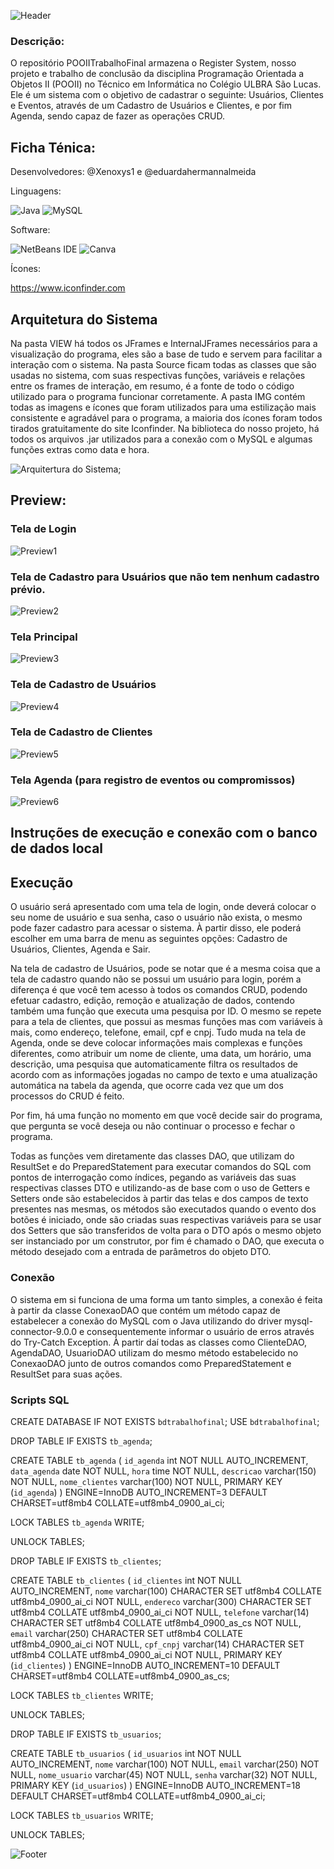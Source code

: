 ![Header](./Header.gif)

### Descrição:
O repositório POOIITrabalhoFinal armazena o Register System, nosso projeto e trabalho de conclusão da disciplina Programação Orientada a Objetos II (POOII) no Técnico em Informática no Colégio ULBRA São Lucas. Ele é um sistema com o objetivo de cadastrar o seguinte: Usuários, Clientes e Eventos, através de um Cadastro de Usuários e Clientes, e por fim Agenda, sendo capaz de fazer as operações CRUD.

## Ficha Ténica:

Desenvolvedores: @Xenoxys1 e @eduardahermannalmeida 

Linguagens:

![Java](https://img.shields.io/badge/java-%23ED8B00.svg?style=for-the-badge&logo=openjdk&logoColor=white)
![MySQL](https://img.shields.io/badge/MySQL-005C84?style=for-the-badge&logo=mysql&logoColor=white)


Software:

![NetBeans IDE](https://img.shields.io/badge/apache%20netbeans-1B6AC6?style=for-the-badge&logo=apache%20netbeans%20IDE&logoColor=white)
![Canva](https://img.shields.io/badge/Canva-%2300C4CC.svg?&style=for-the-badge&logo=Canva&logoColor=white)


Ícones:

https://www.iconfinder.com


## Arquitetura do Sistema

Na pasta VIEW há todos os JFrames e InternalJFrames necessários para a visualização do programa, eles são a base de tudo e servem para facilitar a interação com o sistema. Na pasta Source ficam todas as classes que são usadas no sistema, com suas respectivas
funções, variáveis e relações entre os frames de interação, em resumo, é a fonte de todo o código utilizado para o programa funcionar corretamente. A pasta IMG contém todas as imagens e ícones que foram utilizados para uma estilização mais consistente e agradável
para o programa, a maioria dos ícones foram todos tirados gratuitamente do site Iconfinder. Na biblioteca do nosso projeto, há todos os arquivos .jar utilizados para a conexão com o MySQL e algumas funções extras como data e hora.

![Arquitertura do Sistema](./arquiteturaDoSistema.png);


## Preview:


### Tela de Login
![Preview1](./telaLogin.png)


### Tela de Cadastro para Usuários que não tem nenhum cadastro prévio.
![Preview2](./telaCadastroNovo.png)


### Tela Principal
![Preview3](./telaPrincipal.png)


### Tela de Cadastro de Usuários
![Preview4](./telaCadastroUsuario.png)


### Tela de Cadastro de Clientes
![Preview5](./telaCadastroCliente.png)


### Tela Agenda (para registro de eventos ou compromissos)
![Preview6](./telaAgenda.png)


## Instruções de execução e conexão com o banco de dados local


## Execução
O usuário será apresentado com uma tela de login, onde deverá colocar o seu nome de usuário e sua senha, caso o usuário não exista, o mesmo pode fazer cadastro para acessar o sistema. À partir disso, ele poderá escolher em uma barra de menu as seguintes opções: Cadastro de Usuários, Clientes, Agenda e Sair.

Na tela de cadastro de Usuários, pode se notar que é a mesma coisa que a tela de cadastro quando não se possui um usuário para login, porém a diferença é que você tem acesso à todos os comandos CRUD, podendo efetuar cadastro, edição, remoção e atualização de dados, contendo também uma função que executa uma pesquisa por ID. O mesmo se repete para a tela de clientes, que possui as mesmas funções mas com variáveis à mais, como endereço, telefone, email, cpf e cnpj. Tudo muda na tela de Agenda, onde se deve colocar informações mais complexas e funções diferentes, como atribuir um nome de cliente, uma data, um horário, uma descrição, uma pesquisa que automaticamente filtra os resultados de acordo com as informações jogadas no campo de texto e uma atualização automática na tabela da agenda, que ocorre cada vez que um dos processos do CRUD é feito.

Por fim, há uma função no momento em que você decide sair do programa, que pergunta se você deseja ou não continuar o processo e fechar o programa.

Todas as funções vem diretamente das classes DAO, que utilizam do ResultSet e do PreparedStatement para executar comandos do SQL com pontos de interrogação como índices, pegando as variáveis das suas respectivas classes DTO e utilizando-as de base com o uso de Getters e Setters onde são estabelecidos à partir das telas e dos campos de texto presentes nas mesmas, os métodos são executados quando o evento dos botões é iniciado, onde são criadas suas respectivas variáveis para se usar dos Setters que são transferidos de volta para o DTO após o mesmo objeto ser instanciado por um construtor, por fim é chamado o DAO, que executa o método desejado com a entrada de parâmetros do objeto DTO.


### Conexão 
O sistema em si funciona de uma forma um tanto simples, a conexão é feita à partir da classe ConexaoDAO que contém um método capaz de estabelecer a conexão do MySQL com o Java utilizando do driver mysql-connector-9.0.0 e consequentemente informar o usuário de erros através do Try-Catch Exception. À partir daí todas as classes como ClienteDAO, AgendaDAO, UsuarioDAO utilizam do mesmo método estabelecido no ConexaoDAO junto de outros comandos como PreparedStatement e ResultSet para suas ações.

### Scripts SQL

CREATE DATABASE  IF NOT EXISTS `bdtrabalhofinal`;
USE `bdtrabalhofinal`;


DROP TABLE IF EXISTS `tb_agenda`;


CREATE TABLE `tb_agenda` (
  `id_agenda` int NOT NULL AUTO_INCREMENT,
  `data_agenda` date NOT NULL,
  `hora` time NOT NULL,
  `descricao` varchar(150) NOT NULL,
  `nome_clientes` varchar(100) NOT NULL,
  PRIMARY KEY (`id_agenda`)
) ENGINE=InnoDB AUTO_INCREMENT=3 DEFAULT CHARSET=utf8mb4 COLLATE=utf8mb4_0900_ai_ci;


LOCK TABLES `tb_agenda` WRITE;


UNLOCK TABLES;


DROP TABLE IF EXISTS `tb_clientes`;


CREATE TABLE `tb_clientes` (
  `id_clientes` int NOT NULL AUTO_INCREMENT,
  `nome` varchar(100) CHARACTER SET utf8mb4 COLLATE utf8mb4_0900_ai_ci NOT NULL,
  `endereco` varchar(300) CHARACTER SET utf8mb4 COLLATE utf8mb4_0900_ai_ci NOT NULL,
  `telefone` varchar(14) CHARACTER SET utf8mb4 COLLATE utf8mb4_0900_as_cs NOT NULL,
  `email` varchar(250) CHARACTER SET utf8mb4 COLLATE utf8mb4_0900_ai_ci NOT NULL,
  `cpf_cnpj` varchar(14) CHARACTER SET utf8mb4 COLLATE utf8mb4_0900_ai_ci NOT NULL,
  PRIMARY KEY (`id_clientes`)
) ENGINE=InnoDB AUTO_INCREMENT=10 DEFAULT CHARSET=utf8mb4 COLLATE=utf8mb4_0900_as_cs;


LOCK TABLES `tb_clientes` WRITE;


UNLOCK TABLES;


DROP TABLE IF EXISTS `tb_usuarios`;


CREATE TABLE `tb_usuarios` (
  `id_usuarios` int NOT NULL AUTO_INCREMENT,
  `nome` varchar(100) NOT NULL,
  `email` varchar(250) NOT NULL,
  `nome_usuario` varchar(45) NOT NULL,
  `senha` varchar(32) NOT NULL,
  PRIMARY KEY (`id_usuarios`)
) ENGINE=InnoDB AUTO_INCREMENT=18 DEFAULT CHARSET=utf8mb4 COLLATE=utf8mb4_0900_ai_ci;


LOCK TABLES `tb_usuarios` WRITE;


UNLOCK TABLES;

![Footer](./Footer.gif)

